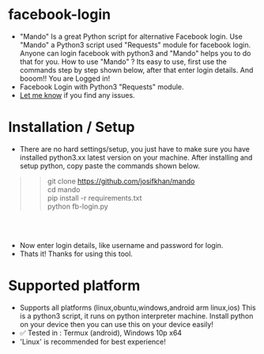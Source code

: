 # facebook-login
<ul><li>"Mando" Is a great Python script for alternative Facebook login. Use "Mando" a Python3 script used "Requests" module for facebook login. Anyone can login facebook with python3 and "Mando" helps you to do that for you. How to use "Mando" ? Its easy to use, first use the commands step by step shown below, after that enter login details. And booom!! You are Logged in!
</li>
<li>Facebook Login with Python3 "Requests" module.</li>
<li><a href="https://facebook.com/josifvai">Let me know</a> if you find any issues.</li>
</ul>

# Installation / Setup
<ul><li>
There are no hard settings/setup, you just have to make sure you have installed python3.xx latest version on your machine. After installing and setup python, copy paste the commands shown below.
</li></ul>

>> git clone https://github.com/josifkhan/mando</br>
>> cd mando </br>
>> pip install -r requirements.txt </br>
>> python fb-login.py </br>
</br>

</br>
<ul>
<li>Now enter login details, like username and password for login. </li>
<li>Thats it! Thanks for using this tool.</li>
</ul>


# Supported platform 
<ul><li>
Supports all platforms (linux,obuntu,windows,android arm linux,ios)
This is a python3 script, it runs on python interpreter machine. Install python on your device then you can use this on your device easily!
</li>
<li>✅ Tested in : Termux (android), Windows 10p x64</li>
<li>
'Linux' is recommended for best experience!</li></ul>
